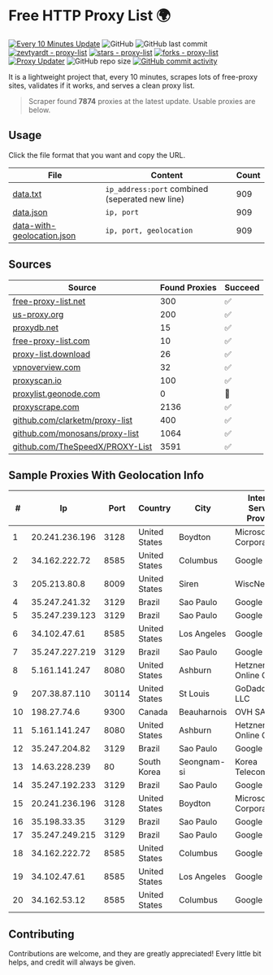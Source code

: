 
# Free HTTP Proxy List 🌍

[![Every 10 Minutes Update](https://github.com/mertguvencli/http-proxy-list/actions/workflows/main.yml/badge.svg?branch=main)](https://github.com/mertguvencli/http-proxy-list/actions/workflows/main.yml)
![GitHub](https://img.shields.io/github/license/mertguvencli/http-proxy-list)
![GitHub last commit](https://img.shields.io/github/last-commit/mertguvencli/http-proxy-list)
[![zevtyardt - proxy-list](https://img.shields.io/static/v1?label=zevtyardt&message=proxy-list&color=blue&logo=github)](https://github.com/zevtyardt/proxy-list "Go to GitHub repo")
[![stars - proxy-list](https://img.shields.io/github/stars/zevtyardt/proxy-list?style=social)](https://github.com/zevtyardt/proxy-list)
[![forks - proxy-list](https://img.shields.io/github/forks/zevtyardt/proxy-list?style=social)](https://github.com/zevtyardt/proxy-list)
[![Proxy Updater](https://github.com/zevtyardt/proxy-list/workflows/Proxy%20Updater/badge.svg)](https://github.com/zevtyardt/proxy-list/actions?query=workflow:"Proxy+Updater")
![GitHub repo size](https://img.shields.io/github/repo-size/zevtyardt/proxy-list)
[![GitHub commit activity](https://img.shields.io/github/commit-activity/m/zevtyardt/proxy-list?logo=commits)](https://github.com/zevtyardt/proxy-list/commits/main)

It is a lightweight project that, every 10 minutes, scrapes lots of free-proxy sites, validates if it works, and serves a clean proxy list.

> Scraper found **7874** proxies at the latest update. Usable proxies are below.

## Usage

Click the file format that you want and copy the URL.

|File|Content|Count|
|----|-------|-----|
|[data.txt](https://raw.githubusercontent.com/mertguvencli/http-proxy-list/main/proxy-list/data.txt)|`ip_address:port` combined (seperated new line)|909|
|[data.json](https://raw.githubusercontent.com/mertguvencli/http-proxy-list/main/proxy-list/data.json)|`ip, port`|909|
|[data-with-geolocation.json](https://raw.githubusercontent.com/mertguvencli/http-proxy-list/main/proxy-list/data-with-geolocation.json)|`ip, port, geolocation`|909|

## Sources

|Source|Found Proxies|Succeed|
|------|-------------|-------|
|[free-proxy-list.net](https://free-proxy-list.net)|300|✅|
|[us-proxy.org](https://www.us-proxy.org)|200|✅|
|[proxydb.net](http://proxydb.net)|15|✅|
|[free-proxy-list.com](https://free-proxy-list.com/?page=&port=&type%5B%5D=http&type%5B%5D=https&up_time=0&search=Search)|10|✅|
|[proxy-list.download](https://www.proxy-list.download/HTTP)|26|✅|
|[vpnoverview.com](https://vpnoverview.com/privacy/anonymous-browsing/free-proxy-servers)|32|✅|
|[proxyscan.io](https://www.proxyscan.io)|100|✅|
|[proxylist.geonode.com](https://proxylist.geonode.com/api/proxy-list?limit=300&page=1&sort_by=lastChecked&sort_type=desc&protocols=http,https)|0|🚫|
|[proxyscrape.com](https://api.proxyscrape.com/v2/?request=displayproxies&protocol=http&timeout=10000&country=all&ssl=all&anonymity=all)|2136|✅|
|[github.com/clarketm/proxy-list](https://raw.githubusercontent.com/clarketm/proxy-list/master/proxy-list-raw.txt)|400|✅|
|[github.com/monosans/proxy-list](https://raw.githubusercontent.com/monosans/proxy-list/main/proxies/http.txt)|1064|✅|
|[github.com/TheSpeedX/PROXY-List](https://raw.githubusercontent.com/TheSpeedX/PROXY-List/master/http.txt)|3591|✅|


## Sample Proxies With Geolocation Info

|#|Ip|Port|Country|City|Internet Service Provider|
|-|--|----|-------|----|-------------------------|
|1|20.241.236.196|3128|United States|Boydton|Microsoft Corporation|
|2|34.162.222.72|8585|United States|Columbus|Google LLC|
|3|205.213.80.8|8009|United States|Siren|WiscNet|
|4|35.247.241.32|3129|Brazil|Sao Paulo|Google LLC|
|5|35.247.239.123|3129|Brazil|Sao Paulo|Google LLC|
|6|34.102.47.61|8585|United States|Los Angeles|Google LLC|
|7|35.247.227.219|3129|Brazil|Sao Paulo|Google LLC|
|8|5.161.141.247|8080|United States|Ashburn|Hetzner Online GmbH|
|9|207.38.87.110|30114|United States|St Louis|GoDaddy.com, LLC|
|10|198.27.74.6|9300|Canada|Beauharnois|OVH SAS|
|11|5.161.141.247|8080|United States|Ashburn|Hetzner Online GmbH|
|12|35.247.204.82|3129|Brazil|Sao Paulo|Google LLC|
|13|14.63.228.239|80|South Korea|Seongnam-si|Korea Telecom|
|14|35.247.192.233|3129|Brazil|Sao Paulo|Google LLC|
|15|20.241.236.196|3128|United States|Boydton|Microsoft Corporation|
|16|35.198.33.35|3129|Brazil|Sao Paulo|Google LLC|
|17|35.247.249.215|3129|Brazil|Sao Paulo|Google LLC|
|18|34.162.222.72|8585|United States|Columbus|Google LLC|
|19|34.102.47.61|8585|United States|Los Angeles|Google LLC|
|20|34.162.53.12|8585|United States|Columbus|Google LLC|



## Contributing

Contributions are welcome, and they are greatly appreciated! Every
little bit helps, and credit will always be given.

